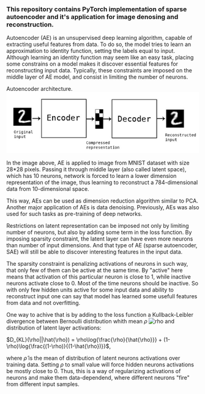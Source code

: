 ﻿### This repository contains PyTorch implementation of sparse autoencoder and it's application for image denosing and reconstruction.

Autoencoder (AE) is an unsupervised deep learning algorithm, capable of extracting useful features from data. To do so, the model tries to learn an approximation to identity function, setting the labels equal to input. Although learning an identity function may seem like an easy task, placing some constrains on a model makes it discover essential features for reconstructing input data. Typically, these constraints are imposed on the middle layer of AE model, and consist in limiting the number of neurons.

Autoencoder architecture.
![SAE](/images/SAE.jpeg)

In the image above, AE is applied to image from MNIST dataset with size 28*28 pixels. Passing it through middle layer (also called latent space), which has 10 neurons, network is forced to learn a lower dimension representation of the image, thus learning to reconstruct a 784-dimensional data from 10-dimensional space.

This way, AEs can be used as dimension reduction algorithm similar to PCA. Another major application of AEs is data denoising. Previously, AEs was also used for such tasks as pre-training of deep networks.

Restrictions on latent representation can be imposed not only by limiting number of neurons, but also by adding some term in the loss function. By imposing sparsity constraint, the latent layer can have even more neurons than number of input dimensions. And that type of AE (sparse autoencoder, SAE) will still be able to discover interesting features in the input data.

The sparsity constraint is penalizing activations of neurons in such way, that only few of them can be active at the same time. By "active" here means that activation of this particular neuron is close to 1, while inactive neurons activate close to 0. Most of the time neurons should be inactive. So with only few hidden units active for some input data and ability to reconstruct input one can say that model has learned some usefull features from data and not overfitting.

One way to achive that is by adding to the loss function a Kullback-Leibler divergence between Bernoulli distribution whith mean $\rho$ ![rho](http://chart.apis.google.com/chart?cht=tx&chl=\rho) and distribution of latent layer activations:

$D_{KL}(\rho||\hat{\rho}) = \rho\log{\frac{\rho}{\hat{\rho}}} + (1-\rho)\log{\frac{(1-\rho)}{(1-\hat{\rho})}}$,

where $\hat{\rho}$ is the mean of distribution of latent neurons activations over training data. Setting $\rho$ to small value will force hidden neurons activations be mostly close to 0. Thus, this is a way of regularizing activations of neurons and make them data-dependend, where different neurons "fire" from different input samples.



